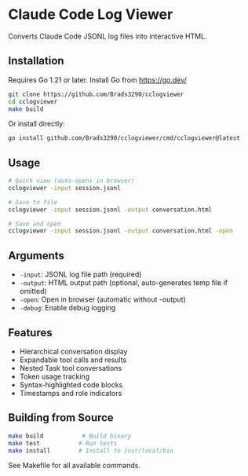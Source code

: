 # Claude Code Log Viewer

Converts Claude Code JSONL log files into interactive HTML.

## Installation

Requires Go 1.21 or later. Install Go from https://go.dev/

```bash
git clone https://github.com/Brads3290/cclogviewer
cd cclogviewer
make build
```

Or install directly:
```bash
go install github.com/Brads3290/cclogviewer/cmd/cclogviewer@latest
```

## Usage

```bash
# Quick view (auto-opens in browser)
cclogviewer -input session.jsonl

# Save to file
cclogviewer -input session.jsonl -output conversation.html

# Save and open
cclogviewer -input session.jsonl -output conversation.html -open
```

## Arguments

- `-input`: JSONL log file path (required)
- `-output`: HTML output path (optional, auto-generates temp file if omitted)
- `-open`: Open in browser (automatic without -output)
- `-debug`: Enable debug logging

## Features

- Hierarchical conversation display
- Expandable tool calls and results
- Nested Task tool conversations
- Token usage tracking
- Syntax-highlighted code blocks
- Timestamps and role indicators

## Building from Source

```bash
make build           # Build binary
make test           # Run tests
make install        # Install to /usr/local/bin
```

See Makefile for all available commands.